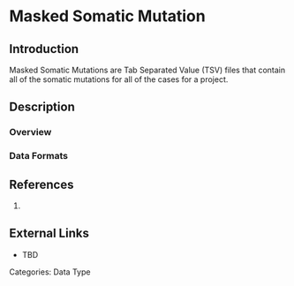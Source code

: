 # Masked Somatic Mutation #
## Introduction ##
Masked Somatic Mutations are Tab Separated Value (TSV) files that contain all of the somatic mutations for all of the cases for a project.
## Description ##
### Overview ###
### Data Formats ###
## References ##
1.

## External Links ##
* TBD

Categories: Data Type

